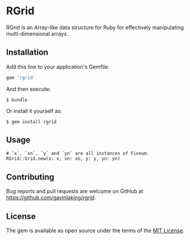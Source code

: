 # RGrid

RGrid is an Array-like data structure for Ruby for effectively
manipulating multi-dimensional arrays.

## Installation

Add this line to your application's Gemfile:

```ruby
gem 'rgrid'
```

And then execute:

    $ bundle

Or install it yourself as:

    $ gem install rgrid

## Usage

    # `x`, `xn`, `y` and `yn` are all instances of Fixnum.
    RGrid::Grid.new(x: x, xn: xn, y: y, yn: yn)

## Contributing

Bug reports and pull requests are welcome on GitHub at
https://github.com/gavinlaking/rgrid.

## License

The gem is available as open source under the terms of the
[MIT License](http://opensource.org/licenses/MIT).
